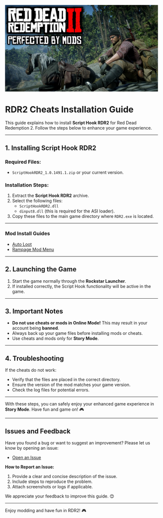 <img src=".github/maxresdefault.jpg">

# RDR2 Cheats Installation Guide

This guide explains how to install **Script Hook RDR2** for Red Dead Redemption 2. Follow the steps below to enhance your game experience.

---

## 1. Installing Script Hook RDR2
### Required Files:
- `ScriptHookRDR2_1.0.1491.1.zip` or your current version.

### Installation Steps:
1. Extract the **Script Hook RDR2** archive.
2. Select the following files:
   - `ScriptHookRDR2.dll`
   - `dinput8.dll` (this is required for the ASI loader).
3. Copy these files to the main game directory where `RDR2.exe` is located.

---

### Mod Install Guides

- [Auto Loot](guide/AutoLoot.md)
- [Rampage Mod Menu](guide/Rampage.md)

---

## 2. Launching the Game
1. Start the game normally through the **Rockstar Launcher**.
2. If installed correctly, the Script Hook functionality will be active in the game.

---

## 3. Important Notes
- **Do not use cheats or mods in Online Mode!** This may result in your account being **banned**.
- Always back up your game files before installing mods or cheats.
- Use cheats and mods only for **Story Mode**.

---

## 4. Troubleshooting
If the cheats do not work:
- Verify that the files are placed in the correct directory.
- Ensure the version of the mod matches your game version.
- Check the log files for potential errors.

---

With these steps, you can safely enjoy your enhanced game experience in **Story Mode**. Have fun and game on! 🎮

---

## Issues and Feedback

Have you found a bug or want to suggest an improvement? Please let us know by opening an issue:

- [Open an Issue](https://github.com/jasurhaydarovcode/RDR2-CHEATS-PACK/issues)

**How to Report an Issue:**
1. Provide a clear and concise description of the issue.
2. Include steps to reproduce the problem.
3. Attach screenshots or logs if applicable.

We appreciate your feedback to improve this guide. 😊

---

Enjoy modding and have fun in RDR2! 🎮